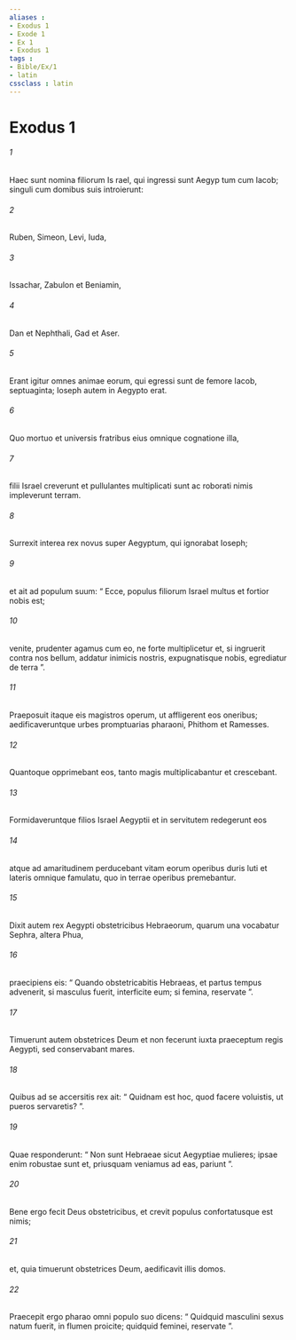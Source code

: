 ```yaml
---
aliases : 
- Exodus 1
- Exode 1
- Ex 1
- Exodus 1
tags : 
- Bible/Ex/1
- latin
cssclass : latin
---
```


# Exodus 1

###### 1
Haec sunt nomina filiorum Is rael, qui ingressi sunt Aegyp tum cum Iacob; singuli cum domibus suis introierunt: 
###### 2
Ruben, Simeon, Levi, Iuda, 
###### 3
Issachar, Zabulon et Beniamin, 
###### 4
Dan et Nephthali, Gad et Aser. 
###### 5
Erant igitur omnes animae eorum, qui egressi sunt de femore Iacob, septuaginta; Ioseph autem in Aegypto erat. 
###### 6
Quo mortuo et universis fratribus eius omnique cognatione illa, 
###### 7
filii Israel creverunt et pullulantes multiplicati sunt ac roborati nimis impleverunt terram.
###### 8
Surrexit interea rex novus super Aegyptum, qui ignorabat Ioseph; 
###### 9
et ait ad populum suum: “ Ecce, populus filiorum Israel multus et fortior nobis est; 
###### 10
venite, prudenter agamus cum eo, ne forte multiplicetur et, si ingruerit contra nos bellum, addatur inimicis nostris, expugnatisque nobis, egrediatur de terra ”. 
###### 11
Praeposuit itaque eis magistros operum, ut affligerent eos oneribus; aedificaveruntque urbes promptuarias pharaoni, Phithom et Ramesses. 
###### 12
Quantoque opprimebant eos, tanto magis multiplicabantur et crescebant. 
###### 13
Formidaveruntque filios Israel Aegyptii et in servitutem redegerunt eos 
###### 14
atque ad amaritudinem perducebant vitam eorum operibus duris luti et lateris omnique famulatu, quo in terrae operibus premebantur.
###### 15
Dixit autem rex Aegypti obstetricibus Hebraeorum, quarum una vocabatur Sephra, altera Phua, 
###### 16
praecipiens eis: “ Quando obstetricabitis Hebraeas, et partus tempus advenerit, si masculus fuerit, interficite eum; si femina, reservate ”. 
###### 17
Timuerunt autem obstetrices Deum et non fecerunt iuxta praeceptum regis Aegypti, sed conservabant mares. 
###### 18
Quibus ad se accersitis rex ait: “ Quidnam est hoc, quod facere voluistis, ut pueros servaretis? ”.
###### 19
Quae responderunt: “ Non sunt Hebraeae sicut Aegyptiae mulieres; ipsae enim robustae sunt et, priusquam veniamus ad eas, pariunt ”. 
###### 20
Bene ergo fecit Deus obstetricibus, et crevit populus confortatusque est nimis; 
###### 21
et, quia timuerunt obstetrices Deum, aedificavit illis domos.
###### 22
Praecepit ergo pharao omni populo suo dicens: “ Quidquid masculini sexus natum fuerit, in flumen proicite; quidquid feminei, reservate ”.
